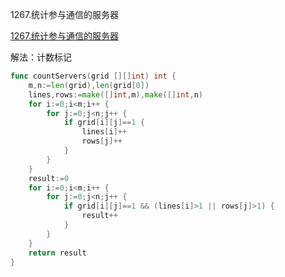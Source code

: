 1267.统计参与通信的服务器

[1267.统计参与通信的服务器](https://leetcode-cn.com/problems/count-servers-that-communicate/)

解法：计数标记

```go
func countServers(grid [][]int) int {
	m,n:=len(grid),len(grid[0])
	lines,rows:=make([]int,m),make([]int,n)
	for i:=0;i<m;i++ {
		for j:=0;j<n;j++ {
			if grid[i][j]==1 {
				lines[i]++
				rows[j]++
			}
		}
	}
	result:=0
	for i:=0;i<m;i++ {
		for j:=0;j<n;j++ {
			if grid[i][j]==1 && (lines[i]>1 || rows[j]>1) {
				result++
			}
		}
	}
	return result
}
```

